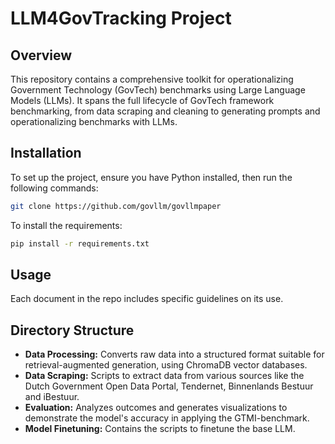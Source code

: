 # LLM4GovTracking Project

## Overview
This repository contains a comprehensive toolkit for operationalizing Government Technology (GovTech) benchmarks using Large Language Models (LLMs). It spans the full lifecycle of GovTech framework benchmarking, from data scraping and cleaning to generating prompts and operationalizing benchmarks with LLMs.

## Installation
To set up the project, ensure you have Python installed, then run the following commands:
```bash
git clone https://github.com/govllm/govllmpaper
```

To install the requirements:

```bash
pip install -r requirements.txt
```

## Usage
Each document in the repo includes specific guidelines on its use. 

## Directory Structure

- **Data Processing:** Converts raw data into a structured format suitable for retrieval-augmented generation, using ChromaDB vector databases.
- **Data Scraping:** Scripts to extract data from various sources like the Dutch Government Open Data Portal, Tendernet, Binnenlands Bestuur and iBestuur.
- **Evaluation:** Analyzes outcomes and generates visualizations to demonstrate the model's accuracy in applying the GTMI-benchmark.
- **Model Finetuning:** Contains the scripts to finetune the base LLM.
